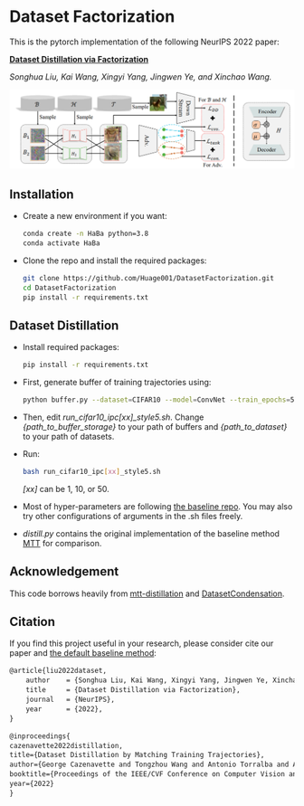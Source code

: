 # Dataset Factorization

This is the pytorch implementation of the following NeurIPS 2022 paper:

**[Dataset Distillation via Factorization](https://arxiv.org/abs/2210.16774)**

*Songhua Liu, Kai Wang, Xingyi Yang, Jingwen Ye, and Xinchao Wang.*

<img src="https://github.com/Huage001/DatasetFactorization/blob/main/teaser.png" width="1024px"/>

## Installation

* Create a new environment if you want:

  ```bash
  conda create -n HaBa python=3.8
  conda activate HaBa
  ```

* Clone the repo and install the required packages:

    ```bash
    git clone https://github.com/Huage001/DatasetFactorization.git
    cd DatasetFactorization
    pip install -r requirements.txt
    ```

## Dataset Distillation

* Install required packages:

  ```bash
  pip install -r requirements.txt
  ```

* First, generate buffer of training trajectories using:

  ```bash
  python buffer.py --dataset=CIFAR10 --model=ConvNet --train_epochs=50 --num_experts=100 --zca --buffer_path={path_to_buffer_storage} --data_path={path_to_dataset}
  ```

* Then, edit *run_cifar10_ipc[xx]_style5.sh*. Change *{path_to_buffer_storage}*  to your path of buffers and *{path_to_dataset}* to your path of datasets.

* Run:

  ```bash
  bash run_cifar10_ipc[xx]_style5.sh
  ```

  *[xx]* can be 1, 10, or 50.

* Most of hyper-parameters are following [the baseline repo](https://github.com/GeorgeCazenavette/mtt-distillation). You may also try other configurations of arguments in the .sh files freely.

* *distill.py* contains the original implementation of the baseline method [MTT](https://github.com/GeorgeCazenavette/mtt-distillation) for comparison.

## Acknowledgement

This code borrows heavily from [mtt-distillation](https://github.com/GeorgeCazenavette/mtt-distillation) and [DatasetCondensation](https://github.com/VICO-UoE/DatasetCondensation).

## Citation

If you find this project useful in your research, please consider cite our paper and [the default baseline method](https://arxiv.org/abs/2203.11932):

```latex
@article{liu2022dataset,
    author    = {Songhua Liu, Kai Wang, Xingyi Yang, Jingwen Ye, Xinchao Wang},
    title     = {Dataset Distillation via Factorization},
    journal   = {NeurIPS},
    year      = {2022},
}
```

```latex
@inproceedings{
cazenavette2022distillation,
title={Dataset Distillation by Matching Training Trajectories},
author={George Cazenavette and Tongzhou Wang and Antonio Torralba and Alexei A. Efros and Jun-Yan Zhu},
booktitle={Proceedings of the IEEE/CVF Conference on Computer Vision and Pattern Recognition},
year={2022}
}
```

